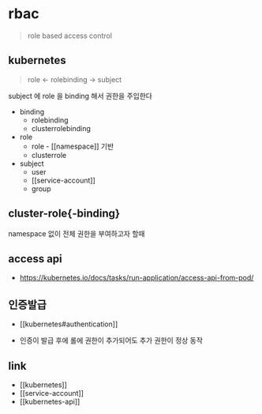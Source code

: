 # rbac
> role based access control

## kubernetes
> role <- rolebinding -> subject

subject 에 role 을 binding 해서 권한을 주입한다

- binding
  - rolebinding
  - clusterrolebinding
- role
  - role - [[namespace]] 기반
  - clusterrole
- subject
  - user
  - [[service-account]]
  - group

## cluster-role{-binding}
namespace 없이 전체 권한을 부여하고자 할때

## access api
+ https://kubernetes.io/docs/tasks/run-application/access-api-from-pod/

## 인증발급
+ [[kubernetes#authentication]]
- 인증이 발급 후에 롤에 권한이 추가되어도 추가 권한이 정상 동작

## link
- [[kubernetes]]
- [[service-account]]
- [[kubernetes-api]]
